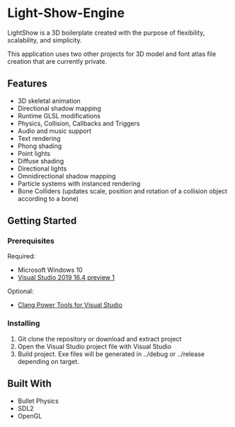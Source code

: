 # Light-Show-Engine
LightShow is a 3D boilerplate created with the purpose of flexibility, scalability, and simplicity.

This application uses two other projects for 3D model and font atlas file creation that are currently private.

## Features
* 3D skeletal animation
* Directional shadow mapping
* Runtime GLSL modifications
* Physics, Collision, Callbacks and Triggers
* Audio and music support
* Text rendering
* Phong shading
* Point lights
* Diffuse shading
* Directional lights
* Omnidirectional shadow mapping
* Particle systems with instanced rendering
* Bone Colliders (updates scale, position and rotation of a collision object according to a bone)

## Getting Started

### Prerequisites
Required:

* Microsoft Windows 10
* [Visual Studio 2019 16.4 preview 1](https://visualstudio.microsoft.com/vs/preview/)

Optional:
* [Clang Power Tools for Visual Studio](https://www.clangpowertools.com/)

### Installing
1. Git clone the repository or download and extract project
2. Open the Visual Studio project file with Visual Studio
3. Build project. Exe files will be generated in ../debug or ../release depending on target.

## Built With
* Bullet Physics
* SDL2
* OpenGL
